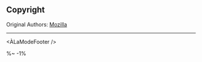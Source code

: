 <!-- ## TODO

- [ ] Add a new item to the todo list. -->

## Copyright

Original Authors: [Mozilla](https://github.com/mozilla/source-map/)

---

<ÀLaModeFooter />

%~ -1%